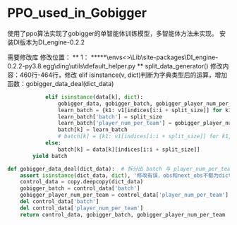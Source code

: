 # PPO_used_in_Gobigger
使用了ppo算法实现了gobigger的单智能体训练模型，多智能体方法未实现。
安装DI版本为DI_engine-0.2.2

需要修改库
修改位置：
** 1： *****\envs\<>\Lib\site-packages\DI_engine-0.2.2-py3.8.egg\ding\utils\default_helper.py **
    split_data_generator()
    修改内容：460行-464行，修改 elif isinstance(v, dict)判断为字典类型后的运算，增加函数：gobigger_data_deal(dict_data)
```python
            elif isinstance(data[k], dict):
                gobigger_data, gobigger_batch, gobigger_player_num_per_team = gobigger_data_deal(data[k])
                learn_batch = {k1: v1[indices[i:i + split_size]] for k1, v1 in gobigger_data.items()}
                learn_batch['batch'] = split_size
                learn_batch['player_num_per_team'] = gobigger_player_num_per_team
                batch[k] = learn_batch
                # batch[k] = {k1: v1[indices[i:i + split_size]] for k1, v1 in data[k].items()}
            else:
                batch[k] = data[k][indices[i:i + split_size]]
        yield batch

def gobigger_data_deal(dict_data):  # 拆分出 batch 与 player_num_per_team
    assert isinstance(dict_data, dict), '修改有误，obs和next_obs不都为dict类型{}'.format(type(a))
    control_data = copy.deepcopy(dict_data)
    gobigger_batch = control_data['batch']
    gobigger_player_num_per_team = control_data['player_num_per_team']
    del control_data['batch']
    del control_data['player_num_per_team']
    return control_data, gobigger_batch, gobigger_player_num_per_team
```
